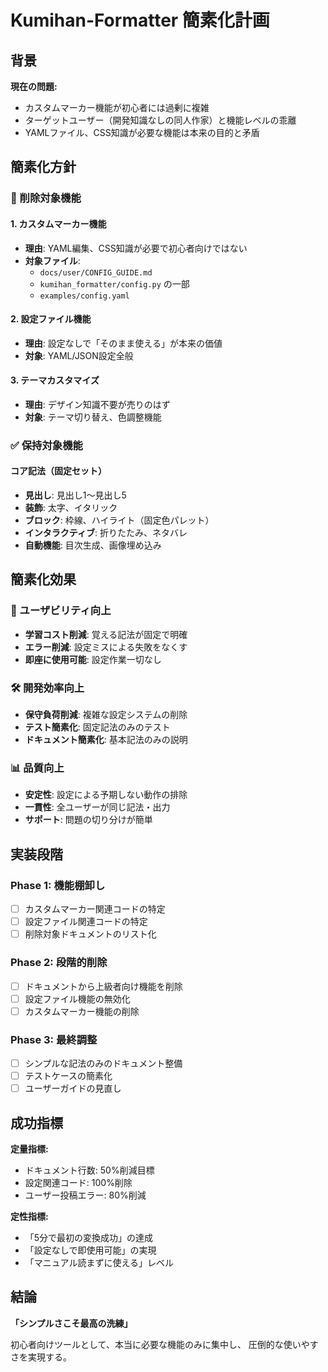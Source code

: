# Kumihan-Formatter 簡素化計画

## 背景

**現在の問題:**
- カスタムマーカー機能が初心者には過剰に複雑
- ターゲットユーザー（開発知識なしの同人作家）と機能レベルの乖離
- YAMLファイル、CSS知識が必要な機能は本来の目的と矛盾

## 簡素化方針

### 🚫 削除対象機能

#### 1. カスタムマーカー機能
- **理由**: YAML編集、CSS知識が必要で初心者向けではない
- **対象ファイル**: 
  - `docs/user/CONFIG_GUIDE.md`
  - `kumihan_formatter/config.py` の一部
  - `examples/config.yaml`

#### 2. 設定ファイル機能  
- **理由**: 設定なしで「そのまま使える」が本来の価値
- **対象**: YAML/JSON設定全般

#### 3. テーマカスタマイズ
- **理由**: デザイン知識不要が売りのはず
- **対象**: テーマ切り替え、色調整機能

### ✅ 保持対象機能

#### コア記法（固定セット）
- **見出し**: 見出し1〜見出し5
- **装飾**: 太字、イタリック  
- **ブロック**: 枠線、ハイライト（固定色パレット）
- **インタラクティブ**: 折りたたみ、ネタバレ
- **自動機能**: 目次生成、画像埋め込み

## 簡素化効果

### 🎯 ユーザビリティ向上
- **学習コスト削減**: 覚える記法が固定で明確
- **エラー削減**: 設定ミスによる失敗をなくす
- **即座に使用可能**: 設定作業一切なし

### 🛠️ 開発効率向上  
- **保守負荷削減**: 複雑な設定システムの削除
- **テスト簡素化**: 固定記法のみのテスト
- **ドキュメント簡素化**: 基本記法のみの説明

### 📊 品質向上
- **安定性**: 設定による予期しない動作の排除
- **一貫性**: 全ユーザーが同じ記法・出力
- **サポート**: 問題の切り分けが簡単

## 実装段階

### Phase 1: 機能棚卸し
- [ ] カスタムマーカー関連コードの特定
- [ ] 設定ファイル関連コードの特定  
- [ ] 削除対象ドキュメントのリスト化

### Phase 2: 段階的削除
- [ ] ドキュメントから上級者向け機能を削除
- [ ] 設定ファイル機能の無効化
- [ ] カスタムマーカー機能の削除

### Phase 3: 最終調整
- [ ] シンプルな記法のみのドキュメント整備
- [ ] テストケースの簡素化
- [ ] ユーザーガイドの見直し

## 成功指標

**定量指標:**
- ドキュメント行数: 50%削減目標
- 設定関連コード: 100%削除
- ユーザー投稿エラー: 80%削減

**定性指標:**  
- 「5分で最初の変換成功」の達成
- 「設定なしで即使用可能」の実現
- 「マニュアル読まずに使える」レベル

## 結論

**「シンプルさこそ最高の洗練」**

初心者向けツールとして、本当に必要な機能のみに集中し、
圧倒的な使いやすさを実現する。